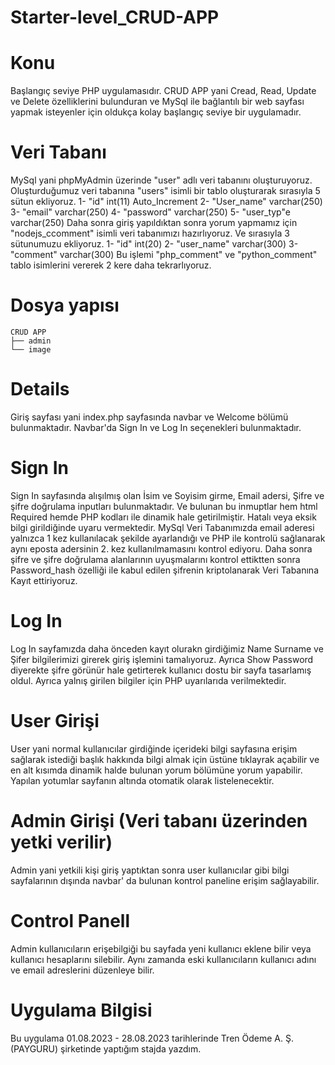 # Starter-level_CRUD-APP
# Konu
Başlangıç seviye PHP uygulamasıdır.
CRUD APP yani Cread, Read, Update ve Delete özelliklerini bulunduran ve MySql ile bağlantılı bir web sayfası yapmak isteyenler için oldukça kolay başlangıç seviye bir uygulamadır.

# Veri Tabanı 
MySql yani phpMyAdmin üzerinde "user" adlı veri tabanını oluşturuyoruz. Oluşturduğumuz veri tabanına "users" isimli bir tablo oluşturarak sırasıyla 5 sütun ekliyoruz. 
1- "id" int(11) Auto_Increment
2- "User_name" varchar(250)
3- "email" varchar(250)
4- "password" varchar(250)
5- "user_typ"e varchar(250)
Daha sonra giriş yapıldıktan sonra yorum yapmamız için "nodejs_ccomment" isimli veri tabanımızı hazırlıyoruz. Ve sırasıyla 3 sütunumuzu ekliyoruz.
1- "id" int(20)
2- "user_name" varchar(300)
3- "comment" varchar(300)
Bu işlemi "php_comment" ve "python_comment" tablo isimlerini vererek 2 kere daha tekrarlıyoruz.

# Dosya yapısı
```
CRUD APP
├── admin 
└── image
```

# Details
Giriş sayfası yani index.php sayfasında navbar ve Welcome bölümü bulunmaktadır. Navbar'da Sign In ve Log In seçenekleri bulunmaktadır. 

# Sign In
Sign In sayfasında alışılmış olan İsim ve Soyisim girme, Email adersi, Şifre ve şifre doğrulama inputları bulunmaktadır. Ve bulunan bu inmuptlar hem html Required hemde PHP kodları ile dinamik hale getirilmiştir. Hatalı veya eksik bilgi girildiğinde uyaru vermektedir. MySql Veri Tabanımızda email aderesi yalnızca 1 kez kullanılacak şekilde ayarlandığı ve PHP ile kontrolü sağlanarak aynı eposta adersinin 2. kez kullanılmamasını kontrol ediyoru. Daha sonra şifre ve şifre doğrulama alanlarının uyuşmalarını kontrol ettiktten sonra Password_hash özelliği ile kabul edilen şifrenin kriptolanarak Veri Tabanına Kayıt ettiriyoruz.

# Log In
Log In sayfamızda daha önceden kayıt olurakn girdiğimiz Name Surname ve Şifer bilgilerimizi girerek giriş işlemini tamalıyoruz. Ayrıca Show Password diyerekte şifre görünür hale getirterek kullanıcı dostu bir sayfa tasarlamış oldul. Ayrıca yalnış girilen bilgiler için PHP uyarılarıda verilmektedir.

# User Girişi
User yani normal kullanıcılar girdiğinde içerideki bilgi sayfasına erişim sağlarak istediği başlık hakkında bilgi almak için üstüne tıklayrak açabilir ve en alt kısımda dinamik halde bulunan yorum bölümüne yorum yapabilir. Yapılan yotumlar sayfanın altında otomatik olarak listelenecektir.

# Admin Girişi (Veri tabanı üzerinden yetki verilir)
Admin yani yetkili kişi giriş yaptıktan sonra user kullanıcılar gibi bilgi sayfalarının dışında navbar' da bulunan kontrol paneline erişim sağlayabilir.

# Control Panell
Admin kullanıcıların erişebilgiği bu sayfada yeni kullanıcı eklene bilir veya kullanıcı hesaplarını silebilir. Aynı zamanda eski kullanıcıların kullanıcı adını ve email adreslerini düzenleye bilir.



# Uygulama Bilgisi
Bu uygulama 01.08.2023 - 28.08.2023 tarihlerinde Tren Ödeme A. Ş.(PAYGURU) şirketinde yaptığım stajda yazdım.
